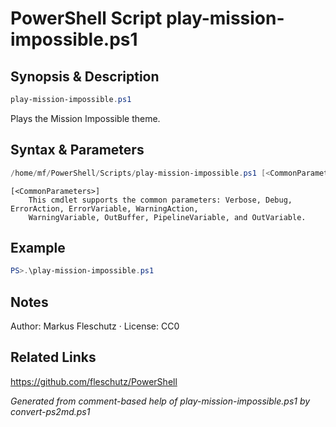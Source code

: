 # PowerShell Script play-mission-impossible.ps1

## Synopsis & Description
```powershell
play-mission-impossible.ps1
```

Plays the Mission Impossible theme.

## Syntax & Parameters
```powershell
/home/mf/PowerShell/Scripts/play-mission-impossible.ps1 [<CommonParameters>]
```

```
[<CommonParameters>]
    This cmdlet supports the common parameters: Verbose, Debug, ErrorAction, ErrorVariable, WarningAction, 
    WarningVariable, OutBuffer, PipelineVariable, and OutVariable.
```

## Example
```powershell
PS>.\play-mission-impossible.ps1
```


## Notes
Author: Markus Fleschutz · License: CC0

## Related Links
https://github.com/fleschutz/PowerShell

*Generated from comment-based help of play-mission-impossible.ps1 by convert-ps2md.ps1*

